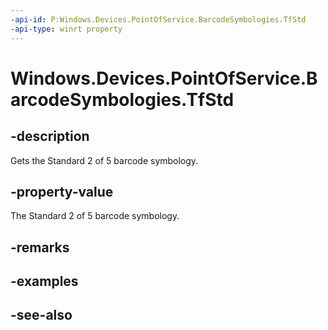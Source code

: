 ```yaml
---
-api-id: P:Windows.Devices.PointOfService.BarcodeSymbologies.TfStd
-api-type: winrt property
---
```


<!-- Property syntax
public uint TfStd { get; }
-->

# Windows.Devices.PointOfService.BarcodeSymbologies.TfStd

## -description
Gets the Standard 2 of 5 barcode symbology.

## -property-value
The Standard 2 of 5 barcode symbology.

## -remarks

## -examples

## -see-also
